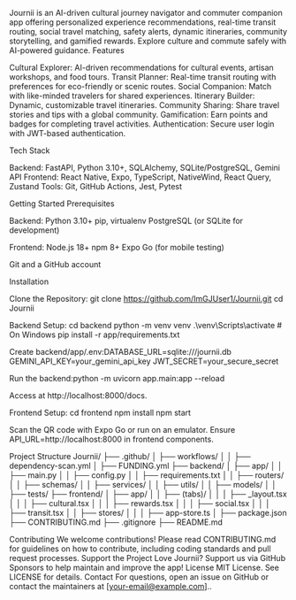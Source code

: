 
Journii is an AI-driven cultural journey navigator and commuter companion app offering personalized experience recommendations, real-time transit routing, social travel matching, safety alerts, dynamic itineraries, community storytelling, and gamified rewards. Explore culture and commute safely with AI-powered guidance.
Features

Cultural Explorer: AI-driven recommendations for cultural events, artisan workshops, and food tours.
Transit Planner: Real-time transit routing with preferences for eco-friendly or scenic routes.
Social Companion: Match with like-minded travelers for shared experiences.
Itinerary Builder: Dynamic, customizable travel itineraries.
Community Sharing: Share travel stories and tips with a global community.
Gamification: Earn points and badges for completing travel activities.
Authentication: Secure user login with JWT-based authentication.

Tech Stack

Backend: FastAPI, Python 3.10+, SQLAlchemy, SQLite/PostgreSQL, Gemini API
Frontend: React Native, Expo, TypeScript, NativeWind, React Query, Zustand
Tools: Git, GitHub Actions, Jest, Pytest

Getting Started
Prerequisites

Backend:
Python 3.10+
pip, virtualenv
PostgreSQL (or SQLite for development)


Frontend:
Node.js 18+
npm 8+
Expo Go (for mobile testing)


Git and a GitHub account

Installation

Clone the Repository:
git clone https://github.com/ImGJUser1/Journii.git
cd Journii


Backend Setup:
cd backend
python -m venv venv
.\venv\Scripts\activate  # On Windows
pip install -r app/requirements.txt


Create backend/app/.env:DATABASE_URL=sqlite:///journii.db
GEMINI_API_KEY=your_gemini_api_key
JWT_SECRET=your_secure_secret


Run the backend:python -m uvicorn app.main:app --reload

Access at http://localhost:8000/docs.


Frontend Setup:
cd frontend
npm install
npm start


Scan the QR code with Expo Go or run on an emulator.
Ensure API_URL=http://localhost:8000 in frontend components.



Project Structure
Journii/
├── .github/
│   ├── workflows/
│   │   ├── dependency-scan.yml
│   ├── FUNDING.yml
├── backend/
│   ├── app/
│   │   ├── main.py
│   │   ├── config.py
│   │   ├── requirements.txt
│   │   ├── routers/
│   │   ├── schemas/
│   │   ├── services/
│   │   ├── utils/
│   │   ├── models/
│   │   ├── tests/
├── frontend/
│   ├── app/
│   │   ├── (tabs)/
│   │   │   ├── _layout.tsx
│   │   │   ├── cultural.tsx
│   │   │   ├── rewards.tsx
│   │   │   ├── social.tsx
│   │   │   ├── transit.tsx
│   │   ├── stores/
│   │   │   ├── app-store.ts
│   ├── package.json
├── CONTRIBUTING.md
├── .gitignore
├── README.md

Contributing
We welcome contributions! Please read CONTRIBUTING.md for guidelines on how to contribute, including coding standards and pull request processes.
Support the Project
Love Journii? Support us via GitHub Sponsors to help maintain and improve the app!
License
MIT License. See LICENSE for details.
Contact
For questions, open an issue on GitHub or contact the maintainers at [your-email@example.com]..
